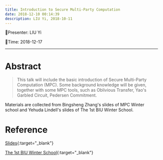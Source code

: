 ```yaml
---
title: Introduction to Secure Multi-Party Computation
date: 2018-12-10 00:14:39
description: LIU Yi, 2018-10-11
---
```


<!-- more -->

:tada:Presenter: LIU Yi

:tada:Time: 2018-12-17

---
# Abstract
> This talk will include the basic introduction of Secure Multi-Party Computation (MPC). Some background knowledge will be given, together with some MPC tools, such as Oblivious Transfer, Yao's Garbled Circuit, Pedersen Commitment. 

Materials are collected from Bingsheng Zhang's slides of MPC Winter school and Yehuda Lindell's slides of The 1st BIU Winter School. 

# Reference 
[Slides]({{site.url}}/assets/pdf/MPC_intro.pdf){:target="_blank"}

[The 1st BIU Winter School](https://cyber.biu.ac.il/event/the-1st-biu-winter-school/){:target="_blank"}




